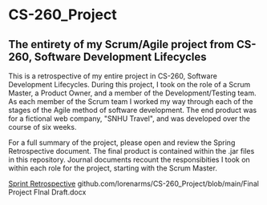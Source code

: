 <h1>CS-260_Project</h1>
<h2>The entirety of my Scrum/Agile project from CS-260, Software Development Lifecycles</h2>
<p>
This is a retrospective of my entire project in CS-260, Software Development Lifecycles. During this project, I took on the role of a Scrum Master, a Product Owner, and a member of the Development/Testing team. As each member of the Scrum team I worked my way through each of the stages of the Agile method of software development. The end product was for a fictional web company, "SNHU Travel", and was developed over the course of six weeks. 
  
For a full summary of the project, please open and review the Spring Retrospective document. The final product is contained within the .jar files in this repository. Journal documents recount the responsibities I took on within each role for the project, starting with the Scrum Master.
</p>

 <a href="github.com/lorenarms/CS-260_Project/blob/main/Final Project FInal Draft.docx">Sprint Retrospective</a> 
github.com/lorenarms/CS-260_Project/blob/main/Final Project FInal Draft.docx
